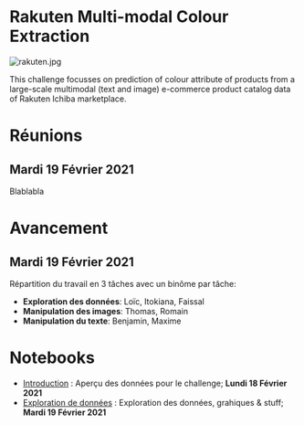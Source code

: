 # Rakuten Multi-modal Colour Extraction

![rakuten.jpg](https://challengedata.ens.fr/logo/public/RIT_logo_big_YnFAcFo.jpg)

This challenge focusses on prediction of colour attribute of products from a large-scale multimodal (text and image) e-commerce product catalog data of Rakuten Ichiba marketplace.

# Réunions
## Mardi 19 Février 2021
Blablabla

# Avancement
## Mardi 19 Février 2021
Répartition du travail en 3 tâches avec un binôme par tâche:
- **Exploration des données**: Loïc, Itokiana, Faissal
- **Manipulation des images**: Thomas, Romain
- **Manipulation du texte**: Benjamin, Maxime

# Notebooks
- [Introduction](notebooks/introduction.md) : Aperçu des données pour le challenge; **Lundi 18 Février 2021**
- [Exploration de données](notebooks/DataExploration.html) : Exploration des données, grahiques & stuff; **Mardi 19 Février 2021**
